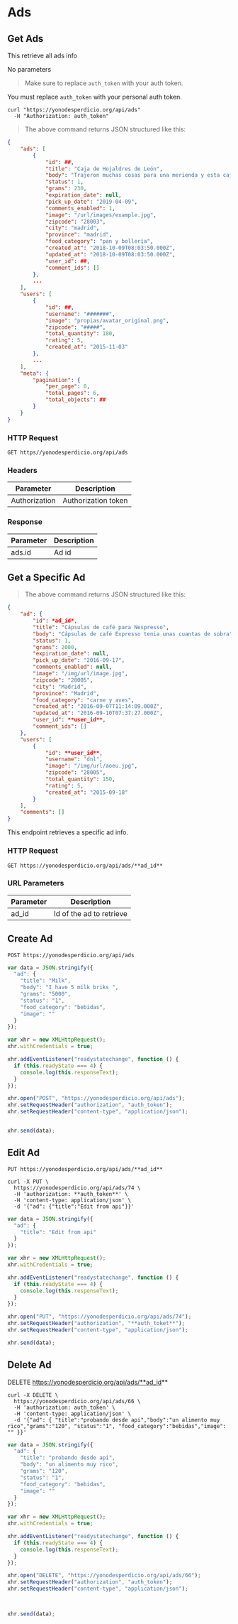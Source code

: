 # Ads

## Get Ads 

This retrieve all ads info

No parameters

> Make sure to replace `auth_token` with your auth token.

<aside class="notice">
You must replace <code>auth_token</code> with your personal auth token.
</aside>


```shell
curl "https://yonodesperdicio.org/api/ads"
  -H "Authorization: auth_token"
```

> The above command returns JSON structured like this:

```json
{
    "ads": [
        {
            "id": ##,
            "title": "Caja de Hojaldres de León",
            "body": "Trajeron muchas cosas para una merienda y esta caja de hojaldres no hizo falta",
            "status": 1,
            "grams": 230,
            "expiration_date": null,
            "pick_up_date": "2019-04-09",
            "comments_enabled": 1,
            "image": "/url/images/example.jpg",
            "zipcode": "28003",
            "city": "madrid",
            "province": "madrid",
            "food_category": "pan y bollería",
            "created_at": "2018-10-09T08:03:50.000Z",
            "updated_at": "2018-10-09T08:03:50.000Z",
            "user_id": ##,
            "comment_ids": []
        },
        ...
    ],
    "users": [
        {
            "id": ##,
            "username": "#######",
            "image": "propias/avatar_original.png",
            "zipcode": "#####",
            "total_quantity": 180,
            "rating": 5,
            "created_at": "2015-11-03"
        },
        ...
    ],
    "meta": {
        "pagination": {
            "per_page": 0,
            "total_pages": 6,
            "total_objects": ##
        }
    }
}
```


### HTTP Request

`GET https//yonodesperdicio.org/api/ads`

### Headers

Parameter | Description
--------- |  -----------
Authorization | Authorization token 

### Response

Parameter | Description
--------- |  -----------
ads.id | Ad id 



## Get a Specific Ad

<!-- ```ruby
require 'kittn'

api = Kittn::APIClient.authorize!('meowmeowmeow')
api.kittens.get(2)
```

```python
import kittn

api = kittn.authorize('meowmeowmeow')
api.kittens.get(2)
```

```shell
curl "http://example.com/api/kittens/2"
  -H "Authorization: meowmeowmeow"
```

```javascript
const kittn = require('kittn');

let api = kittn.authorize('meowmeowmeow');
let max = api.kittens.get(2);
```

-->

> The above command returns JSON structured like this:

```json
{
    "ad": {
        "id": *ad_id*,
        "title": "Cápsulas de café para Nespresso",
        "body": "Cápsulas de café Expresso tenia unas cuantas de sobra",
        "status": 1,
        "grams": 2000,
        "expiration_date": null,
        "pick_up_date": "2016-09-17",
        "comments_enabled": null,
        "image": "/img/url/image.jpg",
        "zipcode": "28005",
        "city": "Madrid",
        "province": "Madrid",
        "food_category": "carne y aves",
        "created_at": "2016-09-07T11:14:09.000Z",
        "updated_at": "2016-09-10T07:37:27.000Z",
        "user_id": **user_id**,
        "comment_ids": []
    },
    "users": [
        {
            "id": **user_id**,
            "username": "dnl",
            "image": "/img/url/aoeu.jpg",
            "zipcode": "28005",
            "total_quantity": 150,
            "rating": 5,
            "created_at": "2015-09-18"
        }
    ],
    "comments": []
}
```

This endpoint retrieves a specific ad info.

<!-- <aside class="warning">Inside HTML code blocks like this one, you can't use Markdown, so use <code>&lt;code&gt;</code> blocks to denote code.</aside> -->

### HTTP Request

`GET https://yonodesperdicio.org/api/ads/**ad_id**`


### URL Parameters

Parameter | Description
--------- | -----------
ad_id | Id of the ad to retrieve




## Create Ad

`POST https://yonodesperdicio.org/api/ads`

```javascript
var data = JSON.stringify({
  "ad": {
    "title": "Milk",
    "body": "I have 5 milk briks ",
    "grams": "5000",
    "status": "1",
    "food_category": "bebidas",
    "image": ""
  }
});

var xhr = new XMLHttpRequest();
xhr.withCredentials = true;

xhr.addEventListener("readystatechange", function () {
  if (this.readyState === 4) {
    console.log(this.responseText);
  }
});

xhr.open("POST", "https://yonodesperdicio.org/api/ads");
xhr.setRequestHeader("authorization", "auth_token");
xhr.setRequestHeader("content-type", "application/json");


xhr.send(data);
```


## Edit Ad

`PUT https://yonodesperdicio.org/api/ads/**ad_id**`


```shell
curl -X PUT \
  https://yonodesperdicio.org/api/ads/74 \
  -H 'authorization: **auth_token**' \
  -H 'content-type: application/json' \ 
  -d '{"ad": {"title":"Edit from api"}}'
```

```javascript
var data = JSON.stringify({
  "ad": {
    "title": "Edit from api"
  }
});

var xhr = new XMLHttpRequest();
xhr.withCredentials = true;

xhr.addEventListener("readystatechange", function () {
  if (this.readyState === 4) {
    console.log(this.responseText);
  }
});

xhr.open("PUT", "https://yonodesperdicio.org/api/ads/74");
xhr.setRequestHeader("authorization", "**auth_toket**");
xhr.setRequestHeader("content-type", "application/json");

xhr.send(data);
```

## Delete Ad

DELETE https://yonodesperdicio.org/api/ads/**ad_id**


```shell
curl -X DELETE \
  https://yonodesperdicio.org/api/ads/66 \
  -H 'authorization: auth_token' \  
  -H 'content-type: application/json' \
  -d '{"ad": { "title":"probando desde api","body":"un alimento muy rico","grams":"120", "status":"1", "food_category":"bebidas","image": "" }}'
```

```javascript
var data = JSON.stringify({
  "ad": {
    "title": "probando desde api",
    "body": "un alimento muy rico",
    "grams": "120",
    "status": "1",
    "food_category": "bebidas",
    "image": ""
  }
});

var xhr = new XMLHttpRequest();
xhr.withCredentials = true;

xhr.addEventListener("readystatechange", function () {
  if (this.readyState === 4) {
    console.log(this.responseText);
  }
});

xhr.open("DELETE", "https://yonodesperdicio.org/api/ads/66");
xhr.setRequestHeader("authorization", "auth_token");
xhr.setRequestHeader("content-type", "application/json");



xhr.send(data);
```
